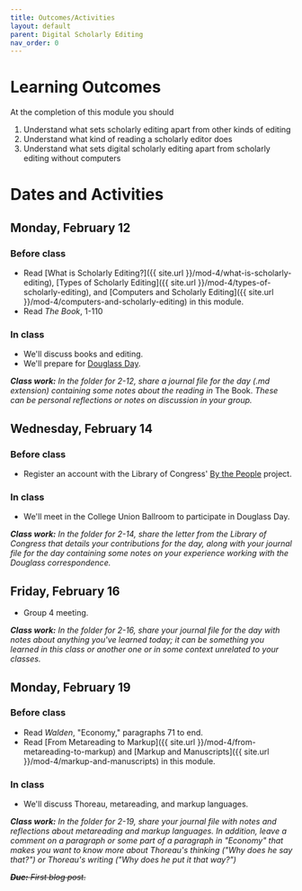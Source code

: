 ```yaml
---
title: Outcomes/Activities
layout: default
parent: Digital Scholarly Editing
nav_order: 0
---
```

# Learning Outcomes

At the completion of this module you should

1. Understand what sets scholarly editing apart from other kinds of editing
2. Understand what kind of reading a scholarly editor does
3. Understand what sets digital scholarly editing apart from scholarly editing without computers

# Dates and Activities

## Monday, February 12

### Before class

- Read [What is Scholarly Editing?]({{ site.url }}/mod-4/what-is-scholarly-editing), [Types of Scholarly Editing]({{ site.url }}/mod-4/types-of-scholarly-editing), and [Computers and Scholarly Editing]({{ site.url }}/mod-4/computers-and-scholarly-editing) in this module.
- Read *The Book*, 1-110

### In class

- We'll discuss books and editing.
- We'll prepare for [Douglass Day](https://cdl-geneseo.github.io/douglass-day/).

***Class work:*** *In the folder for 2-12, share a journal file for the day (.md extension) containing some notes about the reading in* The Book. *These can be personal reflections or notes on discussion in your group.*

## Wednesday, February 14

### Before class

- Register an account with the Library of Congress' [By the People](https://crowd.loc.gov/) project.

### In class

- We'll meet in the College Union Ballroom to participate in Douglass Day.

***Class work:*** *In the folder for 2-14, share the letter from the Library of Congress that details your contributions for the day, along with your journal file for the day containing some notes on your experience working with the Douglass correspondence.*

## Friday, February 16

- Group 4 meeting.

***Class work:*** *In the folder for 2-16, share your journal file for the day with notes about anything you've learned today; it can be something you learned in this class or another one or in some context unrelated to your classes.*

## Monday, February 19

### Before class

- Read *Walden*, "Economy," paragraphs 71 to end.
- Read [From Metareading to Markup]({{ site.url }}/mod-4/from-metareading-to-markup) and [Markup and Manuscripts]({{ site.url }}/mod-4/markup-and-manuscripts) in this module.

### In class

- We'll discuss Thoreau, metareading, and markup languages.

***Class work:*** *In the folder for 2-19, share your journal file with notes and reflections about metareading and markup languages. In addition, leave a comment on a paragraph or some part of a paragraph in "Economy" that makes you want to know more about Thoreau's thinking ("Why does he say that?") or Thoreau's writing ("Why does he put it that way?")*

<s>***Due:*** *First blog post.*</s>